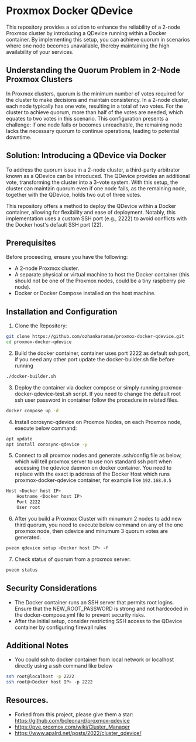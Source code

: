# Proxmox Docker QDevice
This repository provides a solution to enhance the reliability of a 2-node Proxmox cluster by introducing a QDevice running within a Docker container. By implementing this setup, you can achieve quorum in scenarios where one node becomes unavailable, thereby maintaining the high availability of your services.

## Understanding the Quorum Problem in 2-Node Proxmox Clusters

In Proxmox clusters, quorum is the minimum number of votes required for the cluster to make decisions and maintain consistency. In a 2-node cluster, each node typically has one vote, resulting in a total of two votes. For the cluster to achieve quorum, more than half of the votes are needed, which equates to two votes in this scenario. This configuration presents a challenge: if one node fails or becomes unreachable, the remaining node lacks the necessary quorum to continue operations, leading to potential downtime.

## Solution: Introducing a QDevice via Docker

To address the quorum issue in a 2-node cluster, a third-party arbitrator known as a QDevice can be introduced. The QDevice provides an additional vote, transforming the cluster into a 3-vote system. With this setup, the cluster can maintain quorum even if one node fails, as the remaining node, together with the QDevice, holds two out of three votes.

This repository offers a method to deploy the QDevice within a Docker container, allowing for flexibility and ease of deployment. Notably, this implementation uses a custom SSH port (e.g., 2222) to avoid conflicts with the Docker host's default SSH port (22).

## Prerequisites

Before proceeding, ensure you have the following:

- A 2-node Proxmox cluster.
- A separate physical or virtual machine to host the Docker container (this should not be one of the Proxmox nodes, could be a tiny raspberry pie node).
- Docker or Docker Compose installed on the host machine.

## Installation and Configuration

1. Clone the Repository:
``` bash
git clone https://github.com/ozhankaraman/proxmox-docker-qdevice.git
cd proxmox-docker-qdevice
```

2. Build the docker container, container uses port 2222 as default ssh port, if you need any other port update the docker-builder.sh file before running
``` bash
./docker-builder.sh
```

3. Deploy the container via docker compose or simply running proxmox-docker-qdevice-test.sh script. If you need to change the default root ssh user password in container follow the procedure in related files.
``` bash
docker compose up -d
```

4. Install corosync-qdevice on Proxmox Nodes, on each Proxmox node, execute below command:
``` bash
apt update
apt install corosync-qdevice -y
```

5. Connect to all proxmox nodes and generate .ssh/config file as below, which will tell proxmox server to use non standard ssh port when accessing the qdevice daemon on docker container. You need to replace <Docker host IP> with the exact ip address of the Docker Host which runs proxmox-docker-qdevice container, for example like `192.168.0.5`
``` bash
Host <Docker host IP>
    Hostname <Docker host IP>
    Port 2222
    User root
```

6. After you build a Proxmox Cluster with minumum 2 nodes to add new third quorum, you need to execute below command on any of the one proxmox node, then qdevice and minumum 3 quorum votes are generated.
``` bash
pvecm qdevice setup <Docker host IP> -f
```

7. Check status of quorum from a proxmox server:
``` bash
pvecm status
```

## Security Considerations
- The Docker container runs an SSH server that permits root logins. Ensure that the NEW_ROOT_PASSWORD is strong and not hardcoded in the docker-compose.yml file to prevent security risks.
- After the initial setup, consider restricting SSH access to the QDevice container by configuring firewall rules 

## Additional Notes
- You could ssh to docker container from local network or localhost directly using a ssh command like below
``` bash
ssh root@localhost -p 2222
ssh root@<Docker host IP> -p 2222
```

## Resources.
- Forked from this project, please give them a star: https://github.com/bcleonard/proxmox-qdevice
- https://pve.proxmox.com/wiki/Cluster_Manager
- https://www.apalrd.net/posts/2022/cluster_qdevice/

